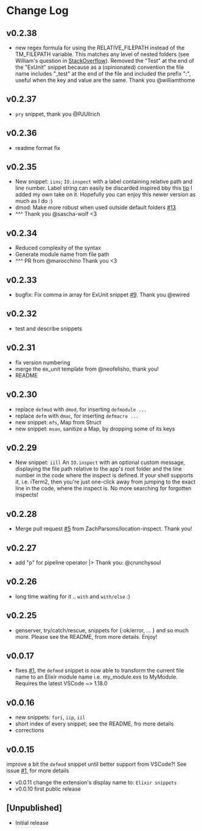 # Change Log

## v0.2.38

- new regex formula for using the RELATIVE_FILEPATH instead of the TM_FILEPATH variable. This matches any level of nested folders (see William's question in [StackOverflow](https://stackoverflow.com/questions/69145815/vs-code-snippet-regex-for-relative-path)). Removed the "Test" at the end of the "ExUnit" snippet because as a (opinionated) convention the file name includes "\_test" at the end of the file and included the prefix ":", useful when the key and value are the same. Thank you @williamthome

## v0.2.37

- `pry` snippet, thank you @PJUllrich

## v0.2.36

- readme format fix

## v0.2.35

- New snippet: `iins`; `IO.inspect` with a label containing relative path and line number. Label string can easily be discarded
  inspired bby this [tip](https://elixirstream.dev/tips/7bca7ae3-1431-4bb1-bf2c-1ee3c5390a40) I added my own take on it. Hopefully you can enjoy this newer version as much as I do :)
- dmod: Make more robust when used outside default folders [#13](https://github.com/florinpatrascu/vscode-elixir-snippets/issues/13)
- ^^^ Thank you @sascha-wolf <3

## v0.2.34

- Reduced complexity of the syntax
- Generate module name from file path
- ^^^ PR from @marocchino Thank you <3

## v0.2.33

- bugfix: Fix comma in array for ExUnit snippet [#9](https://github.com/florinpatrascu/vscode-elixir-snippets/issues/9). Thank you @ewired

## v0.2.32

- test and describe snippets

## v0.2.31

- fix version numbering
- merge the ex_unit template from @neofelisho, thank you!
- README

## v0.2.30

- replace `defmod` with `dmod`, for inserting `defmodule ...`
- replace `defm` with `dmac`, for inserting `defmacro ...`
- new snippet: `mfs`, Map from Struct
- new snippet: `msan`, sanitize a Map, by dropping some of its keys

## v0.2.29

- New snippet: `iill`
  An `IO.inspect` with an optional custom message, displaying the file path relative to the app's root folder and the line number in the code where the inspect is defined. If your shell supports it, i.e. iTerm2, then you're just one-click away from jumping to the exact line in the code, where the inspect is. No more searching for forgotten inspects!

## v0.2.28

- Merge pull request [#5](https://github.com/florinpatrascu/vscode-elixir-snippets/issues/5) from ZachParsons/location-inspect. Thank you!

## v0.2.27

- add "p" for pipeline operator |> Thank you: @crunchysoul

## v0.2.26

- long time waiting for it .. `with` and `with/else` :)

## v0.2.25

- genserver, try/catch/rescue, snippets for {:ok/error, ... } and so much more. Please see the README, from more details. Enjoy!

## v0.0.17

- fixes [#1](https://github.com/florinpatrascu/vscode-elixir-snippets/issues/1), the `defmod` snippet is now able to transform the current file name to an Elixir module name i.e. my_module.exs to MyModule. Requires the latest VSCode ~> 1.18.0

## v0.0.16

- new snippets: `fori`, `iip`, `iil`
- short index of every snippet; see the README, fro more details
- corrections

## v0.0.15

improve a bit the `defmod` snippet until better support from VSCode?! See issue [#1](https://github.com/florinpatrascu/vscode-elixir-snippets/issues/1), for more details

- v0.0.11 change the extension's display name to: `Elixir snippets`
- v0.0.10 first public release

## [Unpublished]

- Initial release
